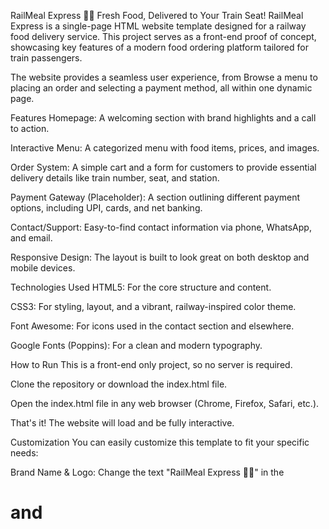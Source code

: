 RailMeal Express 🚂🍱
Fresh Food, Delivered to Your Train Seat!
RailMeal Express is a single-page HTML website template designed for a railway food delivery service. This project serves as a front-end proof of concept, showcasing key features of a modern food ordering platform tailored for train passengers.

The website provides a seamless user experience, from Browse a menu to placing an order and selecting a payment method, all within one dynamic page.

Features
Homepage: A welcoming section with brand highlights and a call to action.

Interactive Menu: A categorized menu with food items, prices, and images.

Order System: A simple cart and a form for customers to provide essential delivery details like train number, seat, and station.

Payment Gateway (Placeholder): A section outlining different payment options, including UPI, cards, and net banking.

Contact/Support: Easy-to-find contact information via phone, WhatsApp, and email.

Responsive Design: The layout is built to look great on both desktop and mobile devices.

Technologies Used
HTML5: For the core structure and content.

CSS3: For styling, layout, and a vibrant, railway-inspired color theme.

Font Awesome: For icons used in the contact section and elsewhere.

Google Fonts (Poppins): For a clean and modern typography.

How to Run
This is a front-end only project, so no server is required.

Clone the repository or download the index.html file.

Open the index.html file in any web browser (Chrome, Firefox, Safari, etc.).

That's it! The website will load and be fully interactive.

Customization
You can easily customize this template to fit your specific needs:

Brand Name & Logo: Change the text "RailMeal Express 🚂🍱" in the <h1> and <title> tags.

Colors: Modify the CSS variables (--primary-red, --secondary-yellow, etc.) at the top of the <style> block to change the color theme.

Menu Items: Replace the images, titles, descriptions, and prices in the #menu section.

Images: Update the image src URLs with your own food photos. I recommend using high-quality images to make your menu more appealing.

Contact Info: Update the phone number, WhatsApp link, and email address in the #contact section.

Disclaimer
This is a static, client-side template. The order form and payment gateway are for demonstration purposes only and will not process real orders or payments. To make this a fully functional e-commerce website, you would need to implement a backend server to handle:

Processing form submissions.

Managing the shopping cart and order data.

Integrating with a real payment gateway API (e.g., Stripe, Razorpay).

Handling user authentication and order tracking.

Contribution
If you have suggestions for improvements or new features, feel free to fork the repository and submit a pull request!
